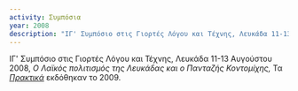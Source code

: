 ```yaml
---
activity: Συμπόσια
year: 2008
description: "ΙΓ' Συμπόσιο στις Γιορτές Λόγου και Τέχνης, Λευκάδα 11-13 Αυγούστου 2008, *Ο Λαϊκός πολιτισμός της Λευκάδας και ο Πανταζής Κοντομίχης,* Τα [*Πρακτικά*](/publications/praktika_symposiwn/praktika_symposiou_13.html) εκδόθηκαν το 2009."
---
```


ΙΓ' Συμπόσιο στις Γιορτές Λόγου και Τέχνης, Λευκάδα 11-13 Αυγούστου 2008, *Ο Λαϊκός πολιτισμός της Λευκάδας και ο Πανταζής Κοντομίχης,* Τα [*Πρακτικά*](/publications/praktika_symposiwn/praktika_symposiou_13.html) εκδόθηκαν το 2009.
